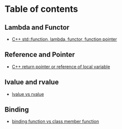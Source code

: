 # Table of contents

## Lambda  and Functor

* [C++ std::function, lambda, functor, function pointer](README.md)

## Reference and Pointer

* [C++ return pointer or reference of local variable](reference-and-pointer/c++-return-pointer-or-reference-of-local-variable.md)

## lvalue and rvalue

* [lvalue vs rvalue](lvalue-and-rvalue/lvalue-vs-rvalue.md)

## Binding

* [binding function vs class member function](binding/binding-function-vs-class-member-function.md)
